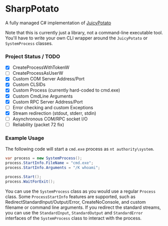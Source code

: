 # SharpPotato
A fully managed C# implementation of [JuicyPotato](https://ohpe.it/juicy-potato/)

Note that this is currently just a library, not a command-line executable tool. You'll have to write your own CLI wrapper around the `JuicyPotato` or `SystemProcess` classes.

### Project Status / TODO
- [x] CreateProcessWithTokenW
- [ ] CreateProcessAsUserW
- [x] Custom COM Server Address/Port
- [x] Custom CLSIDs
- [x] Custom Process (currently hard-coded to cmd.exe)
- [x] Custom CmdLine Arguments
- [x] Custom RPC Server Address/Port
- [ ] Error checking and custom Exceptions
- [x] Stream redirection (stdout, stderr, stdin)
- [ ] Asynchronous COM/RPC socket I/O
- [ ] Reliability (packet 72 fix)

### Example Usage
The following code will start a `cmd.exe` process as `nt authority\system`.
```csharp
var process = new SystemProcess();
process.StartInfo.FileName = "cmd.exe";
process.StartInfo.Arguments = "/K whoami";

process.Start();
process.WaitForExit();
```

You can use the `SystemProcess` class as you would use a regular `Process` class. Some `ProcessStartInfo` features are supported, such as RedirectStandardInput/Output/Error, CreateNoConsole, and custom filename or command line arguments. If you redirect the standard streams, you can use the `StandardInput`, `StandardOutput` and `StandardError` interfaces of the `SystemProcess` class to interact with the process.
